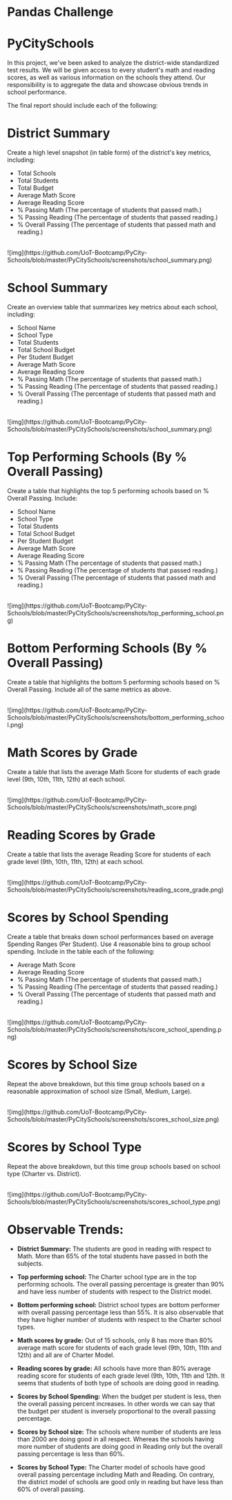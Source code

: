 # Pandas Challenge

# PyCitySchools


In this project, we've been asked to analyze the district-wide standardized test results. We will be given access to every student's math and reading scores, as well as various information on the schools they attend. Our responsibility is to aggregate the data and showcase obvious trends in school performance.

The final report should include each of the following:

# District Summary

Create a high level snapshot (in table form) of the district's key metrics, including:

- Total Schools
- Total Students
- Total Budget
- Average Math Score
- Average Reading Score
- % Passing Math (The percentage of students that passed math.)
- % Passing Reading (The percentage of students that passed reading.)
- % Overall Passing (The percentage of students that passed math and reading.)

<br>
![img](https://github.com/UoT-Bootcamp/PyCity-Schools/blob/master/PyCitySchools/screenshots/school_summary.png)
<br>

# School Summary

Create an overview table that summarizes key metrics about each school, including:

- School Name
- School Type
- Total Students
- Total School Budget
- Per Student Budget
- Average Math Score
- Average Reading Score
- % Passing Math (The percentage of students that passed math.)
- % Passing Reading (The percentage of students that passed reading.)
- % Overall Passing (The percentage of students that passed math and reading.)

<br>
![img](https://github.com/UoT-Bootcamp/PyCity-Schools/blob/master/PyCitySchools/screenshots/school_summary.png)
<br>

# Top Performing Schools (By % Overall Passing)

Create a table that highlights the top 5 performing schools based on % Overall Passing. Include:

- School Name
- School Type
- Total Students
- Total School Budget
- Per Student Budget
- Average Math Score
- Average Reading Score
- % Passing Math (The percentage of students that passed math.)
- % Passing Reading (The percentage of students that passed reading.)
- % Overall Passing (The percentage of students that passed math and reading.)

<br>
![img](https://github.com/UoT-Bootcamp/PyCity-Schools/blob/master/PyCitySchools/screenshots/top_performing_school.png)
<br>

# Bottom Performing Schools (By % Overall Passing)

Create a table that highlights the bottom 5 performing schools based on % Overall Passing. Include all of the same metrics as above.

<br>
![img](https://github.com/UoT-Bootcamp/PyCity-Schools/blob/master/PyCitySchools/screenshots/bottom_performing_school.png)
<br>

# Math Scores by Grade

Create a table that lists the average Math Score for students of each grade level (9th, 10th, 11th, 12th) at each school.

<br>
![img](https://github.com/UoT-Bootcamp/PyCity-Schools/blob/master/PyCitySchools/screenshots/math_score.png)
<br>

# Reading Scores by Grade

Create a table that lists the average Reading Score for students of each grade level (9th, 10th, 11th, 12th) at each school.

<br>
![img](https://github.com/UoT-Bootcamp/PyCity-Schools/blob/master/PyCitySchools/screenshots/reading_score_grade.png)
<br>

# Scores by School Spending

Create a table that breaks down school performances based on average Spending Ranges (Per Student). Use 4 reasonable bins to group school spending. Include in the table each of the following:

- Average Math Score
- Average Reading Score
- % Passing Math (The percentage of students that passed math.)
- % Passing Reading (The percentage of students that passed reading.)
- % Overall Passing (The percentage of students that passed math and reading.)

<br>
![img](https://github.com/UoT-Bootcamp/PyCity-Schools/blob/master/PyCitySchools/screenshots/score_school_spending.png)
<br>

# Scores by School Size

Repeat the above breakdown, but this time group schools based on a reasonable approximation of school size (Small, Medium, Large).

<br>
![img](https://github.com/UoT-Bootcamp/PyCity-Schools/blob/master/PyCitySchools/screenshots/scores_school_size.png)
<br>

# Scores by School Type

Repeat the above breakdown, but this time group schools based on school type (Charter vs. District).

<br>
![img](https://github.com/UoT-Bootcamp/PyCity-Schools/blob/master/PyCitySchools/screenshots/scores_school_type.png)
<br>

# Observable Trends:

 * **District Summary:** The students are good in reading with respect to Math. More than 65% of the total students have passed in both the subjects.

* **Top performing school:** The Charter school type are in the top performing schools. The overall passing percentage is greater than 90% and have less number of students with respect to the District model.

* **Bottom performing school:** District school types are bottom performer with overall passing percentage less than 55%. It is also observable that they have higher number of students with respect to the Charter school types.

* **Math scores by grade:** Out of 15 schools, only 8 has more than 80% average math score for students of each grade level (9th, 10th, 11th and 12th) and all are of Charter Model.

* **Reading scores by grade:** All schools have more than 80% average reading score for students of each grade level (9th, 10th, 11th and 12th. It seems that students of both type of schools are doing good in reading.

* **Scores by School Spending:** When the budget per student is less, then the overall passing percent increases. In other words we can say that the budget per student is inversely proportional to the overall passing percentage.

* **Scores by School size:** The schools where number of students are less than 2000 are doing good in all respect. Whereas the schools having more number of students are doing good in Reading only but the overall passing percentage is less than 60%.

* **Scores by School Type:** The Charter model of schools have good overall passing percentage including Math and Reading. On contrary, the district model of schools are good only in reading but have less than 60% of overall passing.
